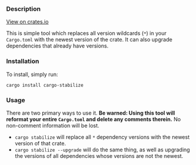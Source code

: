 ### Description

[View on crates.io](https://crates.io/crates/cargo-stabilize)

This is simple tool which replaces all version wildcards (`*`) in your `Cargo.toml` with the newest version of the crate. It can also upgrade dependencies that already have versions.

### Installation

To install, simply run:
```
cargo install cargo-stabilize
```

### Usage

There are two primary ways to use it. **Be warned: Using this tool will reformat your entire `Cargo.toml` and delete any comments therein.** No non-comment information will be lost.

* `cargo stabilize` will replace all `*` dependency versions with the newest version of that crate.
* `cargo stabilize --upgrade` will do the same thing, as well as upgrading the versions of all dependencies whose versions are not the newest.
